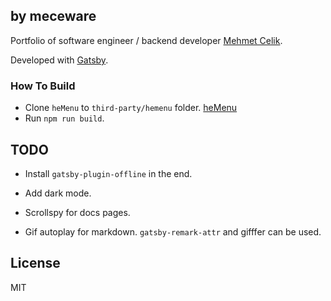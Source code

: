 ## by meceware

Portfolio of software engineer / backend developer [Mehmet Celik](https://www.meeware.com/).

Developed with [Gatsby](https://www.gatsbyjs.org/).

### How To Build

- Clone `heMenu` to `third-party/hemenu` folder. [heMenu](https://github.com/meceware/heMenu)
- Run `npm run build`.

## TODO

- Install `gatsby-plugin-offline` in the end.

- Add dark mode.

- Scrollspy for docs pages.

- Gif autoplay for markdown. `gatsby-remark-attr` and gifffer can be used.

## License

MIT